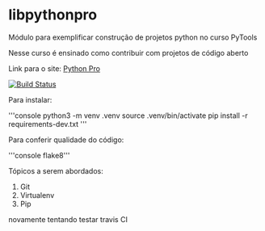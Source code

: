 # libpythonpro
Módulo para exemplificar construção de projetos python no curso PyTools

Nesse curso é ensinado como contribuir com projetos de código aberto

Link para o site: [Python Pro](https://www.dev.pro.br/)

[![Build Status](https://app.travis-ci.com/Zanettifabio/libpythonpro.svg?branch=main)](https://app.travis-ci.com/Zanettifabio/libpythonpro)

Para instalar:

'''console
python3 -m venv .venv
source .venv/bin/activate
pip install -r requirements-dev.txt
'''

Para conferir qualidade do código:

'''console
flake8'''

Tópicos a serem abordados:
1. Git
2. Virtualenv
3. Pip

novamente tentando testar travis CI
